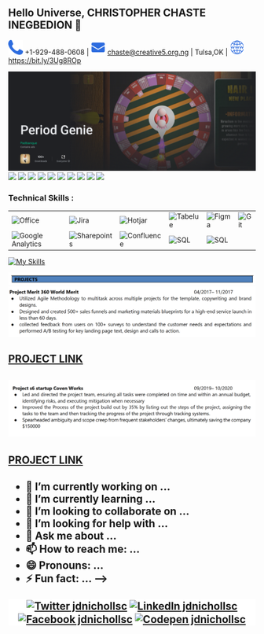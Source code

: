## Hello Universe, CHRISTOPHER CHASTE INEGBEDION 👋
<img src = "https://github.com/Qadir-Hassan/github2/blob/main/call.svg" width="30px" > +1-929-488-0608 | </h3>  <img src = "https://github.com/Qadir-Hassan/github2/blob/main/email.svg" width="30px" > chaste@creative5.org.ng |   Tulsa,OK |   <img src = "https://github.com/Qadir-Hassan/github2/blob/main/icons8-website-50.png" width="30px" > https://bit.ly/3Ug8ROp

<img src = "https://github.com/Qadir-Hassan/github2/blob/main/Screenshot%20(67).png" >

<img src="https://i.postimg.cc/Pq9F1GwC/f1.png" >
<img src="https://i.postimg.cc/kgMZmvCg/f2.png" >
<img src="https://i.postimg.cc/xdc4kjcr/f3.png" > 
<img src="https://i.postimg.cc/nhh1hHLv/f10.png" > 
<img src="https://i.postimg.cc/NFhSvhs3/f4.png" >
<img src="https://i.postimg.cc/BvVRNLdQ/f5.png" >
<img src="https://i.postimg.cc/G2tSyLtw/f6.png" >
<img src="https://i.postimg.cc/3NDStt2t/f7.png" >
<img src="https://i.postimg.cc/ZnrgTf0C/f8.png" >
<img src="https://i.postimg.cc/3JF6VbPq/f9.png" >

        
          

          

### Technical Skills :
<table>
<tr><td><img src="https://i.postimg.cc/90F78Kd2/office.png" alt="Office" width=50px ></td> 
<td><img src="https://i.postimg.cc/X7PCL2pM/jira.png" alt="Jira"  width=50px ></td> 
<td><img src="https://i.postimg.cc/1tS66f4f/hotjar.png" alt="Hotjar"  width=50px ></td> 
<td><img src="https://i.postimg.cc/prGngCCF/tableu.png" alt="Tabelue"  width=50px ></td> 
<td><img src="https://i.postimg.cc/fbn0nJcB/figma.png" alt="Figma"  width=50px ></td> 
<td><img src="https://i.postimg.cc/FRbyn0wy/git.png" alt="Git"  width=50px ></td> 
 </tr>
  <tr>
 <td><img src="https://i.postimg.cc/BZMDLZ3n/google-analytics.png" alt="Google Analytics"  width=50px ></td> 
  <td><img src="https://i.postimg.cc/63hZhtGz/sharepoint.png" alt="Sharepoints"  width=50px ></td> 
 <td><img src="https://i.postimg.cc/SNR9W0Q7/confluence.png" alt="Confluence"  width=50px ></td> 
  <td><img src="https://i.postimg.cc/SxwcSZhL/sql.png" alt="SQL"  width=50px ></td> 
   <td><img src="https://i.postimg.cc/gc3Cp0Cr/adobe.png" alt="SQL"  width=50px ></td> 
  
 </tr>
</table>


[![My Skills](https://skills.thijs.gg/icons?i=java,kotlin,nodejs,figma&theme=dark)](https://skills.thijs.gg)

<img src="https://github.com/Qadir-Hassan/github2/blob/main/f7.png" >

<img src="https://github.com/Qadir-Hassan/github2/blob/main/f8.png" >
<h2><a href="https://github.com/anamiqbal95/Disaster-Tweet-Prediction"> PROJECT LINK</a><h2>

<img src="https://github.com/Qadir-Hassan/github2/blob/main/f9.png" >
<h2><a href="https://github.com/anamiqbal95/Disaster-Tweet-Prediction"> PROJECT LINK</a><h2>






- 🔭 I’m currently working on ...
- 🌱 I’m currently learning ...
- 👯 I’m looking to collaborate on ...
- 🤔 I’m looking for help with ...
- 💬 Ask me about ...
- 📫 How to reach me: ...
- 😄 Pronouns: ...
- ⚡ Fun fact: ...
-->

<p align="center" style="background-color:white">
<a href="https://twitter.com/jdnichollsc" target="blank"><img align="center" src="https://cdn.jsdelivr.net/npm/simple-icons@3.0.1/icons/twitter.svg" alt="Twitter jdnichollsc" height="30" width="30" /></a>
<a href="https://linkedin.com/in/jdnichollsc" target="blank"><img align="center" src="https://cdn.jsdelivr.net/npm/simple-icons@3.0.1/icons/linkedin.svg" alt="LinkedIn jdnichollsc" height="30" width="30" /></a>
<a href="https://fb.com/jdnichollsc" target="blank"><img align="center" src="https://cdn.jsdelivr.net/npm/simple-icons@3.0.1/icons/facebook.svg" alt="Facebook jdnichollsc" height="30" width="30" /></a>
<a href="https://www.codepen.io/jdnichollsc" target="blank"><img align="center" src="https://cdn.jsdelivr.net/npm/simple-icons@3.0.1/icons/codepen.svg" alt="Codepen jdnichollsc" height="30" width="30" /></a>
</p>
